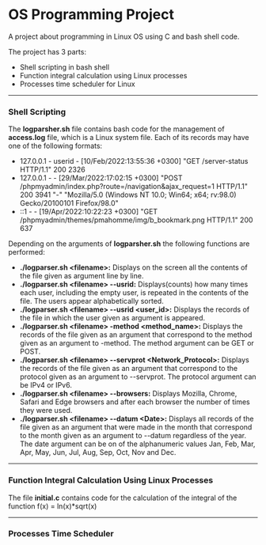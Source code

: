 # OS Programming Project
A project about programming in Linux OS using C and bash shell code.
  
The project has 3 parts:
- Shell scripting in bash shell
- Function integral calculation using Linux processes
- Processes time scheduler for Linux
___
### Shell Scripting
The **logparsher.sh** file contains bash code for the management of **access.log** file, which is a Linux system file. Each of its records may have one of the following formats:
- 127.0.0.1 - userid - [10/Feb/2022:13:55:36 +0300] "GET /server-status HTTP/1.1" 200 2326
- 127.0.0.1 - - [29/Mar/2022:17:02:15 +0300] "POST /phpmyadmin/index.php?route=/navigation&ajax_request=1 HTTP/1.1" 200 3941 "-" "Mozilla/5.0 (Windows NT 10.0; Win64; x64; rv:98.0) Gecko/20100101 Firefox/98.0"
- ::1 - - [19/Apr/2022:10:22:23 +0300] "GET /phpmyadmin/themes/pmahomme/img/b_bookmark.png HTTP/1.1" 200 637 

Depending on the arguments of **logparsher.sh** the following functions are performed:
- **./logparser.sh &lt;filename&gt;:** Displays on the screen all the contents of the file given as argument line by line.
- **./logparser.sh &lt;filename&gt; --usrid:** Displays(counts) how many times each user, including the empty user, is repeated in the contents of the file. The users appear alphabetically sorted.
- **./logparser.sh &lt;filename&gt; --usrid &lt;user_id&gt;:** Displays the records of the file in which the user given as argument is appeared.
- **./logparser.sh &lt;filename&gt; -method &lt;method_name&gt;:** Displays the records of the file given as an argument that correspond to the method given as an argument to -method. The method argument can be GET or POST.
- **./logparser.sh &lt;filename&gt; --servprot &lt;Network_Protocol&gt;:** Displays the records of the file given as an argument that correspond to the protocol given as an argument to --servprot. The protocol argument can be IPv4 or IPv6.
- **./logparser.sh &lt;filename&gt; --browsers:** Displays Mozilla, Chrome, Safari and Edge browsers and after each browser the number of times they were used.
- **./logparser.sh &lt;filename&gt; --datum &lt;Date&gt;:** Displays all records of the file given as an argument that were made in the month that correspond to the month given as an argument to --datum regardless of the year. The date argument can be on of the alphanumeric values Jan, Feb, Mar, Apr, May, Jun, Jul, Aug, Sep, Oct, Nov and Dec.
___
### Function Integral Calculation Using Linux Processes
The file **initial.c** contains code for the calculation of the integral of the function f(x) = ln(x)*sqrt(x)

___
### Processes Time Scheduler
